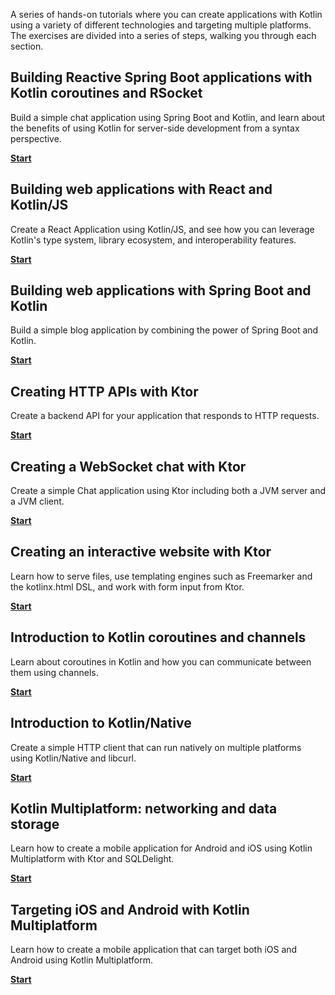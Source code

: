 [//]: # (title: Kotlin 动手实践)

A series of hands-on tutorials where you can create applications with Kotlin using a variety of different technologies and targeting multiple platforms.
The exercises are divided into a series of steps, walking you through each section.

## Building Reactive Spring Boot applications with Kotlin coroutines and RSocket

Build a simple chat application using Spring Boot and Kotlin, and learn about the benefits of using Kotlin for server-side development from a syntax perspective.

[**Start**](https://spring.io/guides/tutorials/spring-webflux-kotlin-rsocket/)

## Building web applications with React and Kotlin/JS

Create a React Application using Kotlin/JS, and see how you can leverage Kotlin's type system, library ecosystem, and interoperability features.

[**Start**](js-react.md)

## Building web applications with Spring Boot and Kotlin

Build a simple blog application by combining the power of Spring Boot and Kotlin.

[**Start**](https://spring.io/guides/tutorials/spring-boot-kotlin/)

## Creating HTTP APIs with Ktor

Create a backend API for your application that responds to HTTP requests.

[**Start**](https://ktor.io/docs/creating-http-apis.html)

## Creating a WebSocket chat with Ktor

Create a simple Chat application using Ktor including both a JVM server and a JVM client.

[**Start**](https://ktor.io/docs/creating-web-socket-chat.html)

## Creating an interactive website with Ktor

Learn how to serve files, use templating engines such as Freemarker and the kotlinx.html DSL, and work with form input from Ktor.

[**Start**](https://ktor.io/docs/creating-interactive-website.html)

## Introduction to Kotlin coroutines and channels

Learn about coroutines in Kotlin and how you can communicate between them using channels.

[**Start**](coroutines-and-channels.md)

## Introduction to Kotlin/Native

Create a simple HTTP client that can run natively on multiple platforms using Kotlin/Native and libcurl.

[**Start**](native-app-with-c-and-libcurl.md)

## Kotlin Multiplatform: networking and data storage

Learn how to create a mobile application for Android and iOS using Kotlin Multiplatform with Ktor and SQLDelight.

[**Start**](https://www.jetbrains.com/help/kotlin-multiplatform-dev/multiplatform-ktor-sqldelight.html)

## Targeting iOS and Android with Kotlin Multiplatform

Learn how to create a mobile application that can target both iOS and Android using Kotlin Multiplatform.

[**Start**](https://www.jetbrains.com/help/kotlin-multiplatform-dev/multiplatform-create-first-app.html)

